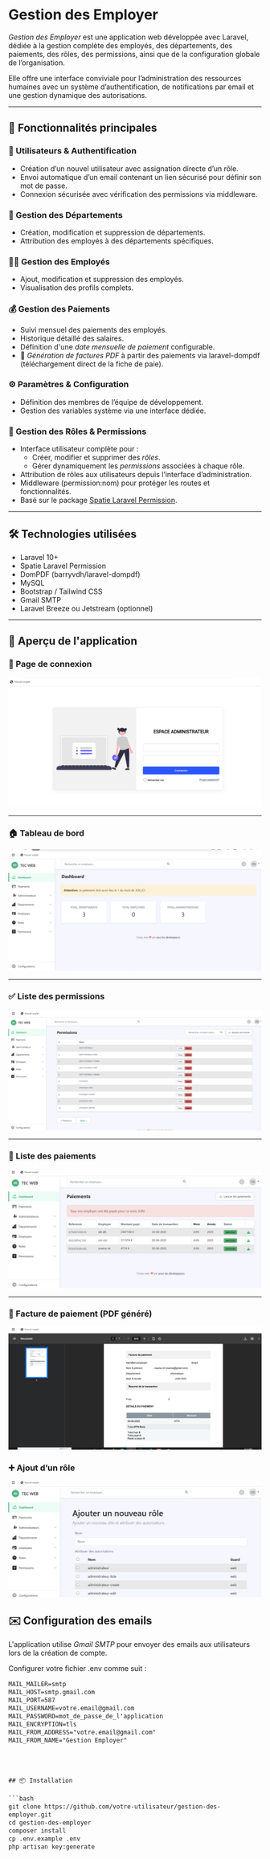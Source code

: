 # Gestion des Employer

_Gestion des Employer_ est une application web développée avec Laravel, dédiée à la gestion complète des employés, des départements, des paiements, des rôles, des permissions, ainsi que de la configuration globale de l’organisation.

Elle offre une interface conviviale pour l’administration des ressources humaines avec un système d’authentification, de notifications par email et une gestion dynamique des autorisations.

---

## 🚀 Fonctionnalités principales

### 👤 Utilisateurs & Authentification

-   Création d’un nouvel utilisateur avec assignation directe d’un rôle.
-   Envoi automatique d’un email contenant un lien sécurisé pour définir son mot de passe.
-   Connexion sécurisée avec vérification des permissions via middleware.

### 🏢 Gestion des Départements

-   Création, modification et suppression de départements.
-   Attribution des employés à des départements spécifiques.

### 👨‍💼 Gestion des Employés

-   Ajout, modification et suppression des employés.
-   Visualisation des profils complets.

### 💰 Gestion des Paiements

-   Suivi mensuel des paiements des employés.
-   Historique détaillé des salaires.
-   Définition d'une _date mensuelle de paiement_ configurable.
-   🧾 _Génération de factures PDF_ à partir des paiements via laravel-dompdf (téléchargement direct de la fiche de paie).

### ⚙️ Paramètres & Configuration

-   Définition des membres de l’équipe de développement.
-   Gestion des variables système via une interface dédiée.

### 🔐 Gestion des Rôles & Permissions

-   Interface utilisateur complète pour :
    -   Créer, modifier et supprimer des _rôles_.
    -   Gérer dynamiquement les _permissions_ associées à chaque rôle.
-   Attribution de rôles aux utilisateurs depuis l’interface d’administration.
-   Middleware (permission:nom) pour protéger les routes et fonctionnalités.
-   Basé sur le package [Spatie Laravel Permission](https://spatie.be/docs/laravel-permission).

---

## 🛠️ Technologies utilisées

-   Laravel 10+
-   Spatie Laravel Permission
-   DomPDF (barryvdh/laravel-dompdf)
-   MySQL
-   Bootstrap / Tailwind CSS
-   Gmail SMTP
-   Laravel Breeze ou Jetstream (optionnel)

---

## 👀 Aperçu de l'application

### 🔐 Page de connexion

![Login](images/login.png)

---

### 🏠 Tableau de bord

![Dashboard](images/dashboard.png)

---

### ✅ Liste des permissions

![Liste des permissions](images/permissions-list.png)

---

### 📄 Liste des paiements

![Liste des paiements](images/payment-list.png)

---

### 🧾 Facture de paiement (PDF généré)

![Facture de paiement](images/payment-facture.png)

### ➕ Ajout d’un rôle

![Ajout de rôle](images/add-role.png)

## ✉️ Configuration des emails

L'application utilise _Gmail SMTP_ pour envoyer des emails aux utilisateurs lors de la création de compte.

Configurer votre fichier .env comme suit :

````dotenv
MAIL_MAILER=smtp
MAIL_HOST=smtp.gmail.com
MAIL_PORT=587
MAIL_USERNAME=votre.email@gmail.com
MAIL_PASSWORD=mot_de_passe_de_l'application
MAIL_ENCRYPTION=tls
MAIL_FROM_ADDRESS="votre.email@gmail.com"
MAIL_FROM_NAME="Gestion Employer"




## 📦 Installation

```bash
git clone https://github.com/votre-utilisateur/gestion-des-employer.git
cd gestion-des-employer
composer install
cp .env.example .env
php artisan key:generate
````
